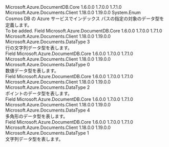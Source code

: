 <Type Name="DataType" FullName="Microsoft.Azure.Documents.DataType">
  <TypeSignature Language="C#" Value="public enum DataType" />
  <TypeSignature Language="ILAsm" Value=".class public auto ansi sealed DataType extends System.Enum" />
  <TypeSignature Language="DocId" Value="T:Microsoft.Azure.Documents.DataType" />
  <TypeSignature Language="VB.NET" Value="Public Enum DataType" />
  <TypeSignature Language="F#" Value="type DataType = " />
  <AssemblyInfo>
    <AssemblyName>Microsoft.Azure.DocumentDB.Core</AssemblyName>
    <AssemblyVersion>1.6.0.0</AssemblyVersion>
    <AssemblyVersion>1.7.0.0</AssemblyVersion>
    <AssemblyVersion>1.7.1.0</AssemblyVersion>
  </AssemblyInfo>
  <AssemblyInfo>
    <AssemblyName>Microsoft.Azure.Documents.Client</AssemblyName>
    <AssemblyVersion>1.18.0.0</AssemblyVersion>
    <AssemblyVersion>1.19.0.0</AssemblyVersion>
  </AssemblyInfo>
  <Base>
    <BaseTypeName>System.Enum</BaseTypeName>
  </Base>
  <Docs>
    <summary>
            Cosmos DB の Azure サービスでインデックス パスの指定の対象のデータ型を定義します。
            </summary>
    <remarks>To be added.</remarks>
  </Docs>
  <Members>
    <Member MemberName="LineString">
      <MemberSignature Language="C#" Value="LineString" />
      <MemberSignature Language="ILAsm" Value=".field public static literal valuetype Microsoft.Azure.Documents.DataType LineString = int32(3)" />
      <MemberSignature Language="DocId" Value="F:Microsoft.Azure.Documents.DataType.LineString" />
      <MemberSignature Language="VB.NET" Value="LineString" />
      <MemberSignature Language="F#" Value="LineString = 3" Usage="Microsoft.Azure.Documents.DataType.LineString" />
      <MemberType>Field</MemberType>
      <AssemblyInfo>
        <AssemblyName>Microsoft.Azure.DocumentDB.Core</AssemblyName>
        <AssemblyVersion>1.6.0.0</AssemblyVersion>
        <AssemblyVersion>1.7.0.0</AssemblyVersion>
        <AssemblyVersion>1.7.1.0</AssemblyVersion>
      </AssemblyInfo>
      <AssemblyInfo>
        <AssemblyName>Microsoft.Azure.Documents.Client</AssemblyName>
        <AssemblyVersion>1.18.0.0</AssemblyVersion>
        <AssemblyVersion>1.19.0.0</AssemblyVersion>
      </AssemblyInfo>
      <ReturnValue>
        <ReturnType>Microsoft.Azure.Documents.DataType</ReturnType>
      </ReturnValue>
      <MemberValue>3</MemberValue>
      <Docs>
        <summary>
            行の文字列データ型を表します。
            </summary>
      </Docs>
    </Member>
    <Member MemberName="Number">
      <MemberSignature Language="C#" Value="Number" />
      <MemberSignature Language="ILAsm" Value=".field public static literal valuetype Microsoft.Azure.Documents.DataType Number = int32(0)" />
      <MemberSignature Language="DocId" Value="F:Microsoft.Azure.Documents.DataType.Number" />
      <MemberSignature Language="VB.NET" Value="Number" />
      <MemberSignature Language="F#" Value="Number = 0" Usage="Microsoft.Azure.Documents.DataType.Number" />
      <MemberType>Field</MemberType>
      <AssemblyInfo>
        <AssemblyName>Microsoft.Azure.DocumentDB.Core</AssemblyName>
        <AssemblyVersion>1.6.0.0</AssemblyVersion>
        <AssemblyVersion>1.7.0.0</AssemblyVersion>
        <AssemblyVersion>1.7.1.0</AssemblyVersion>
      </AssemblyInfo>
      <AssemblyInfo>
        <AssemblyName>Microsoft.Azure.Documents.Client</AssemblyName>
        <AssemblyVersion>1.18.0.0</AssemblyVersion>
        <AssemblyVersion>1.19.0.0</AssemblyVersion>
      </AssemblyInfo>
      <ReturnValue>
        <ReturnType>Microsoft.Azure.Documents.DataType</ReturnType>
      </ReturnValue>
      <MemberValue>0</MemberValue>
      <Docs>
        <summary>
            数値データ型を表します。
            </summary>
      </Docs>
    </Member>
    <Member MemberName="Point">
      <MemberSignature Language="C#" Value="Point" />
      <MemberSignature Language="ILAsm" Value=".field public static literal valuetype Microsoft.Azure.Documents.DataType Point = int32(2)" />
      <MemberSignature Language="DocId" Value="F:Microsoft.Azure.Documents.DataType.Point" />
      <MemberSignature Language="VB.NET" Value="Point" />
      <MemberSignature Language="F#" Value="Point = 2" Usage="Microsoft.Azure.Documents.DataType.Point" />
      <MemberType>Field</MemberType>
      <AssemblyInfo>
        <AssemblyName>Microsoft.Azure.DocumentDB.Core</AssemblyName>
        <AssemblyVersion>1.6.0.0</AssemblyVersion>
        <AssemblyVersion>1.7.0.0</AssemblyVersion>
        <AssemblyVersion>1.7.1.0</AssemblyVersion>
      </AssemblyInfo>
      <AssemblyInfo>
        <AssemblyName>Microsoft.Azure.Documents.Client</AssemblyName>
        <AssemblyVersion>1.18.0.0</AssemblyVersion>
        <AssemblyVersion>1.19.0.0</AssemblyVersion>
      </AssemblyInfo>
      <ReturnValue>
        <ReturnType>Microsoft.Azure.Documents.DataType</ReturnType>
      </ReturnValue>
      <MemberValue>2</MemberValue>
      <Docs>
        <summary>
            ポイントのデータ型を表します。
            </summary>
      </Docs>
    </Member>
    <Member MemberName="Polygon">
      <MemberSignature Language="C#" Value="Polygon" />
      <MemberSignature Language="ILAsm" Value=".field public static literal valuetype Microsoft.Azure.Documents.DataType Polygon = int32(4)" />
      <MemberSignature Language="DocId" Value="F:Microsoft.Azure.Documents.DataType.Polygon" />
      <MemberSignature Language="VB.NET" Value="Polygon" />
      <MemberSignature Language="F#" Value="Polygon = 4" Usage="Microsoft.Azure.Documents.DataType.Polygon" />
      <MemberType>Field</MemberType>
      <AssemblyInfo>
        <AssemblyName>Microsoft.Azure.DocumentDB.Core</AssemblyName>
        <AssemblyVersion>1.6.0.0</AssemblyVersion>
        <AssemblyVersion>1.7.0.0</AssemblyVersion>
        <AssemblyVersion>1.7.1.0</AssemblyVersion>
      </AssemblyInfo>
      <AssemblyInfo>
        <AssemblyName>Microsoft.Azure.Documents.Client</AssemblyName>
        <AssemblyVersion>1.18.0.0</AssemblyVersion>
        <AssemblyVersion>1.19.0.0</AssemblyVersion>
      </AssemblyInfo>
      <ReturnValue>
        <ReturnType>Microsoft.Azure.Documents.DataType</ReturnType>
      </ReturnValue>
      <MemberValue>4</MemberValue>
      <Docs>
        <summary>
            多角形のデータ型を表します。
            </summary>
      </Docs>
    </Member>
    <Member MemberName="String">
      <MemberSignature Language="C#" Value="String" />
      <MemberSignature Language="ILAsm" Value=".field public static literal valuetype Microsoft.Azure.Documents.DataType String = int32(1)" />
      <MemberSignature Language="DocId" Value="F:Microsoft.Azure.Documents.DataType.String" />
      <MemberSignature Language="VB.NET" Value="String" />
      <MemberSignature Language="F#" Value="String = 1" Usage="Microsoft.Azure.Documents.DataType.String" />
      <MemberType>Field</MemberType>
      <AssemblyInfo>
        <AssemblyName>Microsoft.Azure.DocumentDB.Core</AssemblyName>
        <AssemblyVersion>1.6.0.0</AssemblyVersion>
        <AssemblyVersion>1.7.0.0</AssemblyVersion>
        <AssemblyVersion>1.7.1.0</AssemblyVersion>
      </AssemblyInfo>
      <AssemblyInfo>
        <AssemblyName>Microsoft.Azure.Documents.Client</AssemblyName>
        <AssemblyVersion>1.18.0.0</AssemblyVersion>
        <AssemblyVersion>1.19.0.0</AssemblyVersion>
      </AssemblyInfo>
      <ReturnValue>
        <ReturnType>Microsoft.Azure.Documents.DataType</ReturnType>
      </ReturnValue>
      <MemberValue>1</MemberValue>
      <Docs>
        <summary>
            文字列データ型を表します。
            </summary>
      </Docs>
    </Member>
  </Members>
</Type>